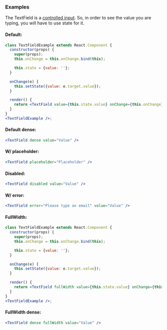 ### Examples

The TextField is a [controlled input](https://reactjs.org/docs/forms.html#controlled-components). So, in order to see the value you are typing, you will have to use state for it.

#### Default:

```jsx
class TextFieldExample extends React.Component {
  constructor(props) {
    super(props);
    this.onChange = this.onChange.bind(this);

    this.state = {value: ''};
  }

  onChange(e) {
    this.setState({value: e.target.value});
  }

  render() {
    return <TextField value={this.state.value} onChange={this.onChange} placeholder="Default example" />;
  }
}
<TextFieldExample />;
```

#### Default dense:

```jsx
<TextField dense value="Value" />
```

#### W/ placeholder:

```jsx
<TextField placeholder="Placeholder" />
```

#### Disabled:

```jsx
<TextField disabled value="Value" />
```

#### W/ error:

```jsx
<TextField error="Please type an email" value="Value" />
```

#### FullWidth:

```jsx
class TextFieldExample extends React.Component {
  constructor(props) {
    super(props);
    this.onChange = this.onChange.bind(this);

    this.state = {value: ''};
  }

  onChange(e) {
    this.setState({value: e.target.value});
  }

  render() {
    return <TextField fullWidth value={this.state.value} onChange={this.onChange} placeholder="FullWidth example" />;
  }
}
<TextFieldExample />;
```

#### FullWidth dense:

```jsx
<TextField dense fullWidth value="Value" />
```
